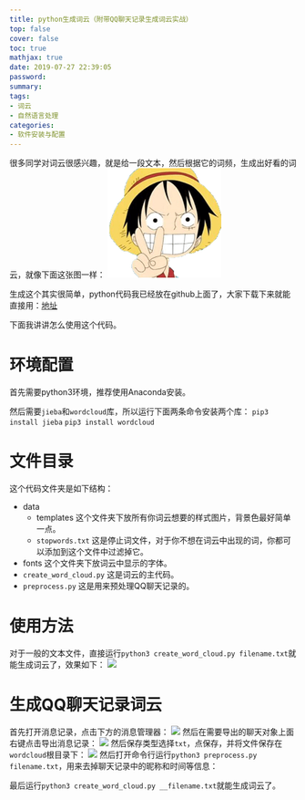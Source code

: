 ```yaml
---
title: python生成词云（附带QQ聊天记录生成词云实战）
top: false
cover: false
toc: true
mathjax: true
date: 2019-07-27 22:39:05
password:
summary:
tags:
- 词云
- 自然语言处理
categories:
- 软件安装与配置
---
```


很多同学对词云很感兴趣，就是给一段文本，然后根据它的词频，生成出好看的词云，就像下面这张图一样：
![](1.png)

生成这个其实很简单，python代码我已经放在github上面了，大家下载下来就能直接用：[地址](https://github.com/godweiyang/wordcloud)

下面我讲讲怎么使用这个代码。

# 环境配置
首先需要python3环境，推荐使用Anaconda安装。

然后需要`jieba`和`wordcloud`库，所以运行下面两条命令安装两个库：
`pip3 install jieba`
`pip3 install wordcloud`

# 文件目录
这个代码文件夹是如下结构：
- data
    - templates
        这个文件夹下放所有你词云想要的样式图片，背景色最好简单一点。
    - `stopwords.txt`
        这是停止词文件，对于你不想在词云中出现的词，你都可以添加到这个文件中过滤掉它。
- fonts
    这个文件夹下放词云中显示的字体。
- `create_word_cloud.py`
    这是词云的主代码。
- `preprocess.py`
    这是用来预处理QQ聊天记录的。

# 使用方法
对于一般的文本文件，直接运行`python3 create_word_cloud.py filename.txt`就能生成词云了，效果如下：
![](2.jpg)

# 生成QQ聊天记录词云
首先打开消息记录，点击下方的消息管理器：
![](3.jpg)
然后在需要导出的聊天对象上面右键点击导出消息记录：
![](4.jpg)
然后保存类型选择`txt`，点保存，并将文件保存在`wordcloud`根目录下：
![](5.jpg)
然后打开命令行运行`python3 preprocess.py filename.txt`，用来去掉聊天记录中的昵称和时间等信息：

最后运行`python3 create_word_cloud.py __filename.txt`就能生成词云了。